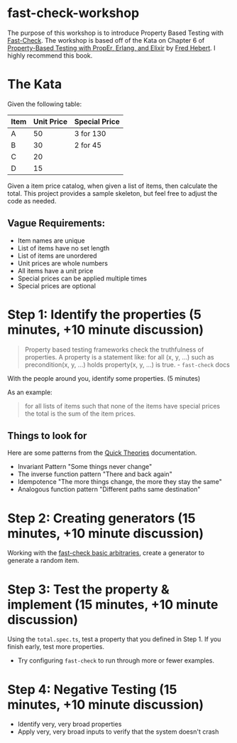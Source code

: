 # fast-check-workshop

The purpose of this workshop is to introduce Property Based Testing with [Fast-Check](https://github.com/dubzzz/fast-check). The workshop is based off of the Kata on Chapter 6 of [Property-Based Testing with PropEr, Erlang, and Elixir](https://propertesting.com/) by [Fred Hebert](https://ferd.ca/). I highly recommend this book.

# The Kata

Given the following table:

| Item | Unit Price | Special Price |
|------|------------|---------------|
| A    | 50         | 3 for 130     |
| B    | 30         | 2 for 45      |
| C    | 20         |               |
| D    | 15         |               |

Given a item price catalog, when given a list of items, then calculate the total. This project provides a sample skeleton, but feel free to adjust the code as needed.

## Vague Requirements:

- Item names are unique
- List of items have no set length
- List of items are unordered
- Unit prices are whole numbers
- All items have a unit price
- Special prices can be applied multiple times
- Special prices are optional

# Step 1: Identify the properties (5 minutes, +10 minute discussion)

> Property based testing frameworks check the truthfulness of properties. A property is a statement like: for all (x, y, ...) such as precondition(x, y, ...) holds property(x, y, ...) is true. - `fast-check` docs

With the people around you, identify some properties. (5 minutes)

As an example:

> for all lists of items such that none of the items have special prices the total is the sum of the item prices.


## Things to look for

Here are some patterns from the [Quick Theories](https://github.com/quicktheories/QuickTheories) documentation.

- Invariant Pattern "Some things never change"
- The inverse function pattern "There and back again"
- Idempotence "The more things change, the more they stay the same"
- Analogous function pattern "Different paths same destination"

# Step 2: Creating generators (15 minutes, +10 minute discussion)

Working with the [fast-check basic arbitraries](https://github.com/dubzzz/fast-check/blob/master/documentation/1-Guides/Arbitraries.md), create a generator to generate a random item.

# Step 3: Test the property & implement (15 minutes, +10 minute discussion)

Using the `total.spec.ts`, test a property that you defined in Step 1. If you finish early, test more properties.

- Try configuring `fast-check` to run through more or fewer examples.

# Step 4: Negative Testing (15 minutes, +10 minute discussion)

- Identify very, very broad properties
- Apply very, very broad inputs to verify that the system doesn't crash
